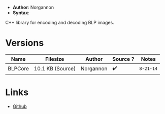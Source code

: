 - **Author**: Norgannon
- **Syntax**:

C++ library for encoding and decoding BLP images.

# Versions

| Name    | Filesize         | Author    | Source ? | Notes |
| ------- | ---------------- | --------- | -------- | ----- |
| BLPCore | 10.1 KB (Source) | Norgannon | ✔️       | `8-21-14`      |

# Links

* [Github](https://github.com/norgannon/BLPCore)